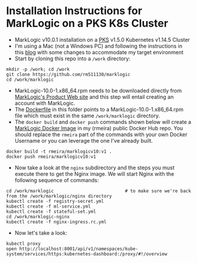 # Installation Instructions for MarkLogic on a PKS K8s Cluster

- MarkLogic v10.0.1 installation on a [PKS](https://pivotal.io/platform/pivotal-container-service) v1.5.0 Kubernetes v1.14.5 Cluster 
- I'm using a Mac (not a Windows PC) and following the instructions in this [blog](https://www.marklogic.com/blog/docker-deploy-kubernetes/) with some changes to accommodate my target environment
- Start by cloning this repo into a `/work` directory:

```
mkdir -p /work; cd /work
git clone https://github.com/rm511130/marklogic
cd /work/marklogic
```

- MarkLogic-10.0-1.x86_64.rpm needs to be downloaded directly from [MarkLogic's Product Web site](http://developer.marklogic.com/products) and this step will entail creating an account with MarkLogic.
- The [Dockerfile](https://github.com/rm511130/MarkLogic/blob/master/Dockerfile) in this folder points to a MarkLogic-10.0-1.x86_64.rpm file which must exist in the same `/work/marklogic` directory.
- The `docker build` and `docker push` commands shown below will create a [MarkLogic Docker Image](https://cloud.docker.com/u/rmeira/repository/docker/rmeira/marklogic10) in my (rmeira) public Docker Hub repo. You should replace the `rmeira` part of the commands with your own Docker Username or you can leverage the one I've already built.


```
docker build -t rmeira/marklogicv10:v1 .
docker push rmeira/marklogicv10:v1
```

- Now take a look at the `nginx` subdirectory and the steps you must execute there to get the Nginx image. We will start Nginx with the following sequence of commands:

```
cd /work/marklogic                           # to make sure we're back from the /work/marklogic/nginx directory
kubectl create -f registry-secret.yml
kubectl create -f ml-service.yml
kubectl create -f stateful-set.yml
cd /work/marklogic-nginx
kubectl create -f nginx-ingress.rc.yml
```

- Now let's take a look:

```
kubectl proxy
open http://localhost:8001/api/v1/namespaces/kube-system/services/https:kubernetes-dashboard:/proxy/#!/overview
```





